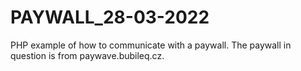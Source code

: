 # PAYWALL_28-03-2022
PHP example of how to communicate with a paywall. The paywall in question is from paywave.bubileq.cz.
